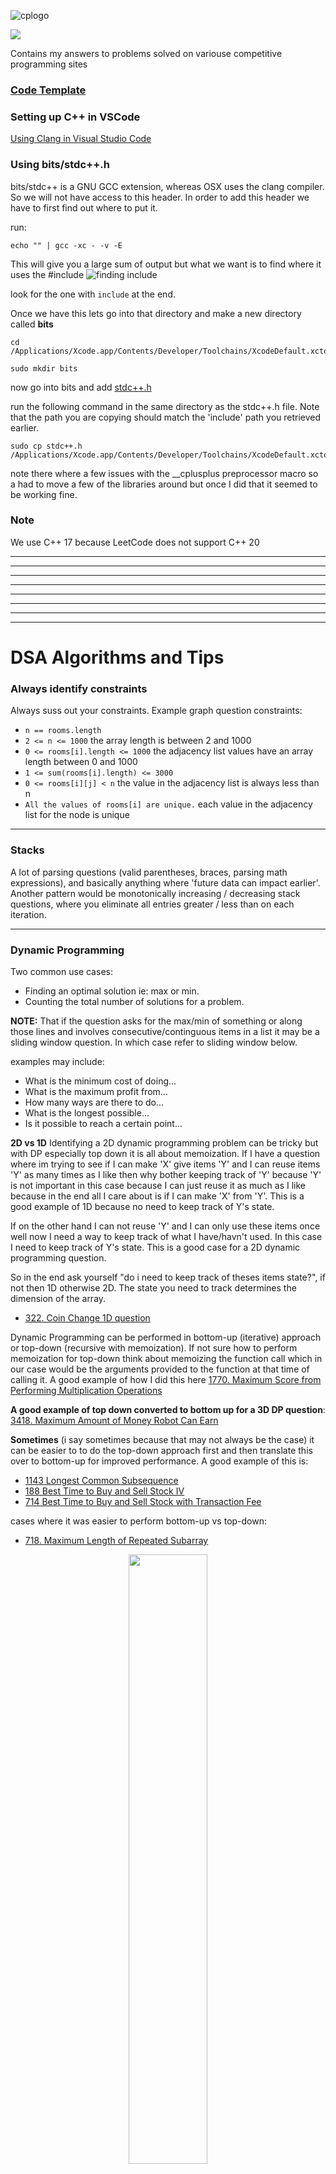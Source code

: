 ![cplogo](assets/cplogo.png)

![](https://leetcard.jacoblin.cool/rdforte?border=0&radius=20)

Contains my answers to problems solved on variouse competitive programming sites

### [Code Template](./CODE_TEMPLATES.md)

### Setting up C++ in VSCode

[Using Clang in Visual Studio Code](https://code.visualstudio.com/docs/cpp/config-clang-mac)

### Using bits/stdc++.h

bits/stdc++ is a GNU GCC extension, whereas OSX uses the clang compiler. So we will not have access to this header.
In order to add this header we have to first find out where to put it.

run:

```
echo "" | gcc -xc - -v -E
```

This will give you a large sum of output but what we want is to find where it uses the #include
![finding include](./assets/findingInclude.png)

look for the one with `include` at the end.

Once we have this lets go into that directory and make a new directory called **bits**

```
cd /Applications/Xcode.app/Contents/Developer/Toolchains/XcodeDefault.xctoolchain/usr/include
```

```
sudo mkdir bits
```

now go into bits and add [stdc++.h](https://github.com/gcc-mirror/gcc/blob/master/libstdc%2B%2B-v3/include/precompiled/stdc%2B%2B.h)

run the following command in the same directory as the stdc++.h file. Note that the path you are copying should match the 'include' path
you retrieved earlier.

```
sudo cp stdc++.h /Applications/Xcode.app/Contents/Developer/Toolchains/XcodeDefault.xctoolchain/usr/include/bits/stdc++.h
```

note there where a few issues with the \_\_cplusplus preprocessor macro so a had to move a few of the libraries around but once I did
that it seemed to be working fine.

### Note

We use C++ 17 because LeetCode does not support C++ 20

---

---

---

---

---

---

---

---

# DSA Algorithms and Tips

### Always identify constraints

Always suss out your constraints. Example graph question constraints:

- `n == rooms.length`
- `2 <= n <= 1000` the array length is between 2 and 1000
- `0 <= rooms[i].length <= 1000` the adjacency list values have an array length between 0 and 1000
- `1 <= sum(rooms[i].length) <= 3000`
- `0 <= rooms[i][j] < n` the value in the adjacency list is always less than n
- `All the values of rooms[i] are unique.` each value in the adjacency list for the node is unique

---

### Stacks

A lot of parsing questions (valid parentheses, braces, parsing math expressions),
and basically anything where 'future data can impact earlier'.
Another pattern would be monotonically increasing / decreasing stack questions, where you eliminate all entries greater / less
than on each iteration.

---

### Dynamic Programming

Two common use cases:

- Finding an optimal solution ie: max or min.
- Counting the total number of solutions for a problem.

**NOTE:** That if the question asks for the max/min of something or along those lines and involves consecutive/continguous items in
a list it may be a sliding window question. In which case refer to sliding window below.

examples may include:

- What is the minimum cost of doing...
- What is the maximum profit from...
- How many ways are there to do...
- What is the longest possible...
- Is it possible to reach a certain point...

**2D vs 1D**
Identifying a 2D dynamic programming problem can be tricky but with DP especially top down it is all about memoization.
If I have a question where im trying to see if I can make 'X' give items 'Y' and I can reuse items 'Y' as many times as I like then why bother
keeping track of 'Y' because 'Y' is not important in this case because I can just reuse it as much as I like because in the end all I care about
is if I can make 'X' from 'Y'. This is a good example of 1D because no need to keep track of Y's state.

If on the other hand I can not reuse 'Y' and I can only use these items once well now I need a way to keep track of what I have/havn't used. In this
case I need to keep track of Y's state. This is a good case for a 2D dynamic programming question.

So in the end ask yourself "do i need to keep track of theses items state?", if not then 1D otherwise 2D.
The state you need to track determines the dimension of the array.

- [322. Coin Change 1D question](LeetCode/Medium/322-coin-change/go/main.go)

Dynamic Programming can be performed in bottom-up (iterative) approach or top-down (recursive with memoization). If not sure how to perform
memoization for top-down think about memoizing the function call which in our case would be the arguments provided to the function at that time
of calling it. A good example of how I did this here [1770. Maximum Score from Performing Multiplication Operations](LeetCode/Hard/1770-maximum-score-from-performing-multiplication-operations/go/main.go)

**A good example of top down converted to bottom up for a 3D DP question**: [3418. Maximum Amount of Money Robot Can Earn](LeetCode/Medium/3418-maximum-amount-of-money-robot-can-earn/go/main.go)

**Sometimes** (i say sometimes because that may not always be the case) it can be easier to to do the top-down approach first and then translate this over to bottom-up for improved performance. A good example of this
is:

- [1143 Longest Common Subsequence](LeetCode/Medium/1143-longest-common-subsequence/go/main.go)
- [188 Best Time to Buy and Sell Stock IV](LeetCode/Hard/188-best-time-to-buy-and-sell-stock-iv/go/main.go)
- [714 Best Time to Buy and Sell Stock with Transaction Fee](LeetCode/Medium/714-best-time-to-buy-and-sell-stock-with-transaction-fee/)

cases where it was easier to perform bottom-up vs top-down:

- [718. Maximum Length of Repeated Subarray](LeetCode/Medium/718-maximum-length-of-repeated-subarray/go/main.go)
<p align="center">
  <img width="50%" height="50%" src="LeetCode/Medium/718-maximum-length-of-repeated-subarray/assets/solution.png" />
</p>
**State Reduction** is a way in which we can reduce the number of states which will in turn reduce our space complexity and possibly our time complexity.
If you look at [House Robber](LeetCode/Medium/198-house-robber/go/main.go) especially the Top Down recursive approach we could have include another parameter which was
a boolean to indicate if we could/couldn't rob the house but instead we used the index's which reduced the state.

**Note: state reductions for space complexity usually only apply to bottom-up implementations, while improving time complexity by reducing the number of state variables applies to both implementations.**

Another common scenario for improving space complexity is when the recurence relation is static (no iteration) along one dimension (flat array). An example of this is
[nth fibonacci number](LeetCode/Easy/509-fibonacci-number/go/main.go). Because we only care about the previouse 2 fibonacci numbers there is no need to keep an array
holding all previouse fibonacci numbers.

---

### Dynamic Programming (Kadane's Algorithm)

Kadane's Algorithm is an algorith that can find the maximum sum subarray when given an array of numbers. Its time complexity is O(n) and space O(1).

```
// Given an input array of numbers "nums",
1. best = nums[0]
2. current = nums[0]
3. for num in nums[1:]: // start at index 1
    3.1. current = Max(current + num, num)
    3.2. best = Max(best, current)

4. return best
```

- [53. Maximum Subarray](LeetCode/Medium/53-maximum-subarray/go/main.go)
- [121. Best Time to Buy and Sell Stock](LeetCode/Easy/121-best-time-buy-sell-stock/go/main.go)
- [918. Maximum Sum Circular Subarray](LeetCode/Medium/918-maximum-sum-circular-subarray/go/main.go)

![kadanes algorithm](assets/kadanes_algorithm.gif)

---

### Heaps / Priority Queue

- Good for finding the top **K** elements.
- Dijkstras algorithm for calculating the shortest path in weighted graphs.

---

### Sliding Window / 2 pointers

- The condition for using the sliding window technique is the problem asks to find the `max/min` value for a function that calculates
  the answer repeatedly for a set of `ranges` from the array.
  Example Leetcode 1004: Given a binary array nums and an integer k, return the maximum number of `consecutive 1's` (consecutive 1's creates a range)
  in the array if you can flip at most k 0's.
- Another good candidate for sliding window algorith is **SUB-ARRAY**. Because it is a contiguous and the order matters we can use sliding windown of DP.
- Sliding Window is a good candidate for **CONTIGUOUS** elements.
- Sliding Window also goes hand in hand with a hash map in the case where we want to keep track of the elements in the winddow.
  ex: [904 Fruits into baskets](LeetCode/Medium/904-fruits-into-baskets/go/main.go).
- **TIP**: I've found that when the brute force solution looks like a loop within a loop (**NESTED LOOPS**) which results in a n^2 solution, this may be a good candidate for a
  sliding window.
- The term subarray/contiguous elements of length k is equivalent to window of length k.

---

### BFS (Breadth First Search)

- Great for finding the shortest path in the graph.
- Can be used with priority queue to form Dijkstras algorithm to find shortest path in weighted graph

---

### Binary Search

Although binary search algorithms are typically used to find one element in a sorted sequence, they have many other uses.
You can apply a binary search to a result, for example. Say you wanted to determine the minimum square footage of office space needed to fit all a company's employees easily.
The square footage is a consecutive number and therefore sorted so we can perform binary search on it

---

### Floyd's Algorithm

Used for finding the start of a linked list cycle.

- [287 find-the-duplicate-number](https://leetcode.com/problems/find-the-duplicate-number/description/)
- [Floyd's cycle detection algorithm (Tortoise and hare)](https://www.youtube.com/watch?v=PvrxZaH_eZ4)

---

### GCD (Greatest Common Divisor) Euclidean algorithm

Used to find the greatest common divisor between two numbers

```go
func gcd(a, b int) int {
	if b == 0 {
		return a
	}
	return gcd(b, a%b)
}
```

---

### LCM (Least Common Multiple)

The Least Common Multiple of two numbers is the smallest multiple of those 2 numbers for example take LCM(6, 10)

Multiples of 6:
6, 12, 18, 24, `30`, 36, 42

Multiples of 10:
10, 20, `30`, 40, 50

Therfore the LCM(6, 10) = 30.

```
func lcm(a, b int) int {
	return (a * b) / gcd(a, b)
}
```

### Tarjan's Algorithm

Used to find the articulation point in a graph. An articulation point is a node that when removed will divide the graph into 2.

- [LeetCode Hard - 1568 minimum number of days to disconnect island](LeetCode/Hard/1568-minimum-number-of-days-to-disconnect-island/go/main.go).
- [YouTube: Tarjan's Strongly Connected Component (SCC) Algorithm (UPDATED) | Graph Theory](https://www.youtube.com/watch?v=wUgWX0nc4NY)

---

### Cyclic Arrays.

Sometimes you might have an array that cycles back arround.

For example this will always find the indexes 2 infront of the current index when the array is a loop.

```
(i + 1) % len(array) , (i + 2) % len(array)

```

```
i, arrLen := 1, 3
(i + 1) % arrLen = 2
(i + 2) % arrLen = 0 // looped back around
```

- [256 Paint House](LeetCode/Medium/256/go/main.go)
- [265 Paint House II](LeetCode/Hard/265-paint-house-2/go/main.go) _arrLen varies per input_

---

### Gauss' Formula

Find the sum all numbers up to n in O(1) time.
For example if I said find the sum of the first 100 numbers you could loop through all the numbers from [1..n]
to get the sum which would take O(n) time or you could use the below formula:

![Guass Formula](./assets/gaussFormula.png)

```
n := 100
sum := n * (n+1) / 2
```

### Bit Operations

#### AND (&)

Will produce a bit in the same position where x and y have the same bit.

```
  1 0 1 1 0 (22)
& 1 1 0 1 0 (26)
----------------
  1 0 0 1 0 (18)
```

Because in Binary even numbers always have their right most bit as 0 we can quickly determine if a number is even by:

```
x & 1 == 0
```

and converseley if its odd by (because odd numbers always have their right most bit as 1):

```
x & 1 == 1
```

#### OR (|)

Will produce a bit in the same position where one of the bits is 1.

```
  1 0 1 1 0 (22)
& 1 1 0 1 0 (26)
----------------
  1 1 1 1 0 (30)
```

#### XOR (^)

Will produce a bit in the same position where both bits are different.

```
  1 0 1 1 0 (22)
& 1 1 0 1 0 (26)
----------------
  0 1 1 0 0 (12)
```

An example of this can be found here [LeetCode 268 Missing Number](LeetCode/Easy/268-Missing_Number/go/main.go)

#### NOT (~)

The NOT operation ~x produces a number where all bits of x have been inverted.
Used to invert the bits. The formula ~x == -x - 1 holds true.
In Go there is no ~ operator but we can use XOR.

```
^29 = -30

This holds true to ~x == -x - 1
```

#### Bit Shift (<<) (>>)

Left bit shift << appends K zero bits to the number and Right bit shift >> removes K zero bits from the number.
NOTE:

```
x << k is the same as x * 2^k

x >> k is the same as x / 2^k
```

### 1e9 + 7

Some questions becasue the number can get really large ask you to mod by 1,000,000,007.
This is equivalent to 1e9+7.
1e9 is the same as saying 1 multiplied by 10^9.
Therefore we can do the following:

```
answer % (1e9+7)
```

### Lexicographically smallest/largest string

A string is lexicographically smaller when:

- the first character is smaller despite the length.
- smaller length when starting characters are the same.
  example:
  `a` is lexicographically smaller than `aa`.
  `abcd` is lexicographically smaller than `b`

A string is lexicographically larger when:

- the first character is larger despite the length.
- larger length if starting characters are the same.
  example:
  `ba` is lexicographically larger than `b`.
  `b` is lexicographically larger than `abcd`

a great way to compare strings lexicographically in Go is via

```
strings.Compare(str1, str2)
```

### Prefix Sum

**Problems that require sequences of elements to meet criteria often utilize prefix sums.**

The prefix sum, cumulative sum, inclusive scan, or simply scan of a sequence of numbers x0, x1, x2, ... is a
second sequence of numbers y0, y1, y2, ..., the sums of prefixes (running totals) of the input sequence:

| 0   | 1   | 2   | 3   | 4   | 5   | 6   |
| --- | --- | --- | --- | --- | --- | --- |
| 0   | 1   | 3   | 6   | 10  | 15  | 21  |

This is really handy now because if we get a list of ranges for which we have to calculate the sum for ie: the range [3,5] as an example.
Then we know that at index 5 its ranges [0,2] + [3,5] so the sum of the range [3,5] would be the sum at index 5 (sum 0-5) minus the sum at index 2 (sum 0-2).
Therefore 15-3 = 12.
We can then be given a large number of ranges and because we computed the sum in O(n) time then for each range m its a simple O(1) lookup.

#### Calculating total number of contiguous sub arrays

| 1   | 2   | 3   | 4   |
| --- | --- | --- | --- |
| 1   | 3   | 6   | 10  |

By using Prefix Sum we can calculate the total number of contiguous sub arrays.

For example if I had the array:
| 1 | 2 |
| - | - |
| 1 | 3 | _Prefix Sum_

The contiguous sub arrays I can have are:

- 1
- 1,2
- 2

= 3 (same as prefix sum)

Another example if I had the array:
| 1 | 2 | 3 |
| - | - | - |
| 1 | 3 | 6 | _Prefix Sum_

The contiguous sub arrays I can have are:

- 1
- 1,2
- 1,2,3
- 2
- 2,3
- 3

= 6 (same as prefix sum)

This can also be calculated simply with the below formula in O(1) time:

```math
n*(n+1) / 2
```

---

---

## Achievements

![100daysbadge](assets/100daysbadge.gif)
